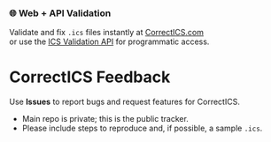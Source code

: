 ### 🌐 Web + API Validation
Validate and fix `.ics` files instantly at [CorrectICS.com](https://correctics.com)  
or use the [ICS Validation API](https://correctics.com/api/) for programmatic access.

# CorrectICS Feedback
Use **Issues** to report bugs and request features for CorrectICS.
- Main repo is private; this is the public tracker.
- Please include steps to reproduce and, if possible, a sample `.ics`.
